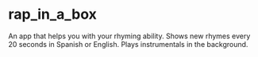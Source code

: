 # rap_in_a_box
An app that helps you with your rhyming ability. Shows new rhymes every 20 seconds in Spanish or English. Plays instrumentals in the background.
